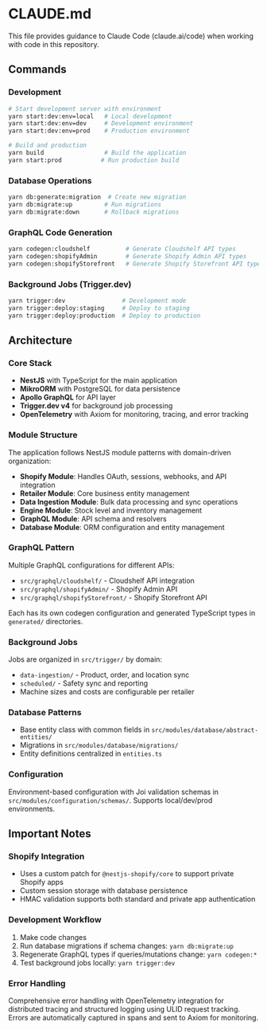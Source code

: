 # CLAUDE.md

This file provides guidance to Claude Code (claude.ai/code) when working with code in this repository.

## Commands

### Development
```bash
# Start development server with environment
yarn start:dev:env=local   # Local development
yarn start:dev:env=dev     # Development environment
yarn start:dev:env=prod    # Production environment

# Build and production
yarn build                 # Build the application
yarn start:prod           # Run production build
```

### Database Operations
```bash
yarn db:generate:migration  # Create new migration
yarn db:migrate:up         # Run migrations
yarn db:migrate:down       # Rollback migrations
```

### GraphQL Code Generation
```bash
yarn codegen:cloudshelf          # Generate Cloudshelf API types
yarn codegen:shopifyAdmin        # Generate Shopify Admin API types
yarn codegen:shopifyStorefront   # Generate Shopify Storefront API types
```

### Background Jobs (Trigger.dev)
```bash
yarn trigger:dev                # Development mode
yarn trigger:deploy:staging     # Deploy to staging
yarn trigger:deploy:production  # Deploy to production
```

## Architecture

### Core Stack
- **NestJS** with TypeScript for the main application
- **MikroORM** with PostgreSQL for data persistence
- **Apollo GraphQL** for API layer
- **Trigger.dev v4** for background job processing
- **OpenTelemetry** with Axiom for monitoring, tracing, and error tracking

### Module Structure
The application follows NestJS module patterns with domain-driven organization:

- **Shopify Module**: Handles OAuth, sessions, webhooks, and API integration
- **Retailer Module**: Core business entity management
- **Data Ingestion Module**: Bulk data processing and sync operations
- **Engine Module**: Stock level and inventory management
- **GraphQL Module**: API schema and resolvers
- **Database Module**: ORM configuration and entity management

### GraphQL Pattern
Multiple GraphQL configurations for different APIs:
- `src/graphql/cloudshelf/` - Cloudshelf API integration
- `src/graphql/shopifyAdmin/` - Shopify Admin API
- `src/graphql/shopifyStorefront/` - Shopify Storefront API

Each has its own codegen configuration and generated TypeScript types in `generated/` directories.

### Background Jobs
Jobs are organized in `src/trigger/` by domain:
- `data-ingestion/` - Product, order, and location sync
- `scheduled/` - Safety sync and reporting
- Machine sizes and costs are configurable per retailer

### Database Patterns
- Base entity class with common fields in `src/modules/database/abstract-entities/`
- Migrations in `src/modules/database/migrations/`
- Entity definitions centralized in `entities.ts`

### Configuration
Environment-based configuration with Joi validation schemas in `src/modules/configuration/schemas/`. Supports local/dev/prod environments.

## Important Notes

### Shopify Integration
- Uses a custom patch for `@nestjs-shopify/core` to support private Shopify apps
- Custom session storage with database persistence
- HMAC validation supports both standard and private app authentication

### Development Workflow
1. Make code changes
2. Run database migrations if schema changes: `yarn db:migrate:up`
3. Regenerate GraphQL types if queries/mutations change: `yarn codegen:*`
4. Test background jobs locally: `yarn trigger:dev`

### Error Handling
Comprehensive error handling with OpenTelemetry integration for distributed tracing and structured logging using ULID request tracking. Errors are automatically captured in spans and sent to Axiom for monitoring.